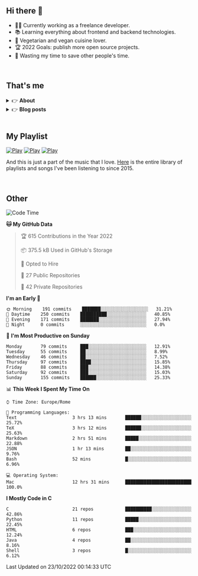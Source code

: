 <h2>Hi there 👋</h2>

- 👨‍💻 Currently working as a freelance developer.
- :books: Learning everything about frontend and backend technologies.
- 🌱 Vegetarian and vegan cuisine lover.
- :trophy: 2022 Goals: publish more open source projects.
- :dart: Wasting my time to save other people's time.

<br>

## That's me
<!-- markdownlint-disable MD033 -->
<details>
    <summary>&#128073 <b>About</b></summary><br/>

<!-- BLOG-POST-LIST:START -->
- 👀 [About me](https://simonemargio.im/about/)
- 🧑‍💻 [Resume](https://simonemargio.im/resume/)
- 🤝 [Polywork](https://www.polywork.com/simonemargio)
<!-- BLOG-POST-LIST:END -->
</details>

<details>
    <summary>&#128073 <b>Blog posts</b></summary><br/>

<!-- BLOG-POST-LIST:START -->
- [Apple Music](https://simonemargio.im/blog/applemusic/)
- [iCloud Keychain](https://simonemargio.im/blog/icloudkeychain/)
- [Digital legacy](https://simonemargio.im/blog/digitallegacy/)
- [Usability](https://simonemargio.im/blog/usability/)
- [Bitwarden](https://simonemargio.im/blog/bitwarden/)
- [About EXIF metadata](https://simonemargio.im/blog/aboutexifmetadata/)
- [Stop using whatsapp](https://simonemargio.im/blog/stopusingwhatsapp/)
- [Password Managers](https://simonemargio.im/blog/managepasswords/)
- [Always backup](https://simonemargio.im/blog/backup/)
- [Fix Apple Watch battery life](https://simonemargio.im/blog/fixapplewatch/)
- [Summer reading](https://simonemargio.im/blog/summer-reading/)
<!-- BLOG-POST-LIST:END -->
</details>

<br>

## My Playlist
[![Play](https://user-images.githubusercontent.com/22590804/173320312-c6ff4952-2d80-4da0-bc86-1a49d009b4a7.jpg)](https://music.apple.com/it/playlist/juice/pl.u-mJy83A8tGBvZWA)
[![Play](https://user-images.githubusercontent.com/22590804/173320788-49695c90-a4c3-48b3-8ac5-f6f4b944955f.jpg)](https://music.apple.com/it/playlist/gym/pl.u-38oWWgbT3gryK0)
[![Play](https://user-images.githubusercontent.com/22590804/173321081-fd673357-e189-4e1d-bf6a-fc8048872de2.jpg)](https://music.apple.com/it/playlist/relax/pl.u-9N9LLp3u27KNLk)

And this is just a part of the music that I love. [Here](https://simonemargiomusic.netlify.app) is the entire library of playlists and songs I've been listening to since 2015.

<br>

## Other

<!--START_SECTION:waka-->
![Code Time](http://img.shields.io/badge/Code%20Time-308%20hrs%2025%20mins-blue)

**🐱 My GitHub Data** 

> 🏆 615 Contributions in the Year 2022
 > 
> 📦 375.5 kB Used in GitHub's Storage 
 > 
> 💼 Opted to Hire
 > 
> 📜 27 Public Repositories 
 > 
> 🔑 42 Private Repositories  
 > 
**I'm an Early 🐤** 

```text
🌞 Morning    191 commits    ███████░░░░░░░░░░░░░░░░░░   31.21% 
🌆 Daytime    250 commits    ██████████░░░░░░░░░░░░░░░   40.85% 
🌃 Evening    171 commits    ███████░░░░░░░░░░░░░░░░░░   27.94% 
🌙 Night      0 commits      ░░░░░░░░░░░░░░░░░░░░░░░░░   0.0%

```
📅 **I'm Most Productive on Sunday** 

```text
Monday       79 commits     ███░░░░░░░░░░░░░░░░░░░░░░   12.91% 
Tuesday      55 commits     ██░░░░░░░░░░░░░░░░░░░░░░░   8.99% 
Wednesday    46 commits     ██░░░░░░░░░░░░░░░░░░░░░░░   7.52% 
Thursday     97 commits     ████░░░░░░░░░░░░░░░░░░░░░   15.85% 
Friday       88 commits     ███░░░░░░░░░░░░░░░░░░░░░░   14.38% 
Saturday     92 commits     ███░░░░░░░░░░░░░░░░░░░░░░   15.03% 
Sunday       155 commits    ██████░░░░░░░░░░░░░░░░░░░   25.33%

```


📊 **This Week I Spent My Time On** 

```text
⌚︎ Time Zone: Europe/Rome

💬 Programming Languages: 
Text                     3 hrs 13 mins       ██████░░░░░░░░░░░░░░░░░░░   25.72% 
TeX                      3 hrs 12 mins       ██████░░░░░░░░░░░░░░░░░░░   25.63% 
Markdown                 2 hrs 51 mins       █████░░░░░░░░░░░░░░░░░░░░   22.88% 
JSON                     1 hr 13 mins        ██░░░░░░░░░░░░░░░░░░░░░░░   9.76% 
Bash                     52 mins             █░░░░░░░░░░░░░░░░░░░░░░░░   6.96%

💻 Operating System: 
Mac                      12 hrs 31 mins      █████████████████████████   100.0%

```

**I Mostly Code in C** 

```text
C                        21 repos            ██████████░░░░░░░░░░░░░░░   42.86% 
Python                   11 repos            █████░░░░░░░░░░░░░░░░░░░░   22.45% 
HTML                     6 repos             ███░░░░░░░░░░░░░░░░░░░░░░   12.24% 
Java                     4 repos             ██░░░░░░░░░░░░░░░░░░░░░░░   8.16% 
Shell                    3 repos             █░░░░░░░░░░░░░░░░░░░░░░░░   6.12%

```



 Last Updated on 23/10/2022 00:14:33 UTC
<!--END_SECTION:waka-->



